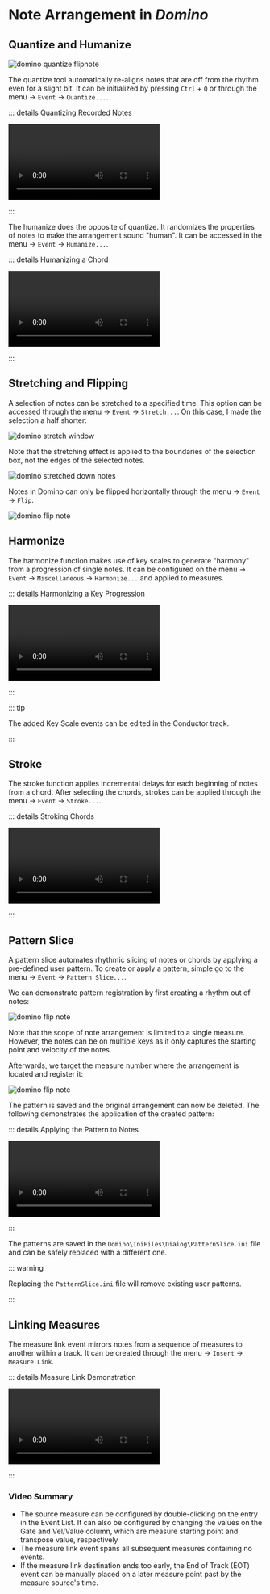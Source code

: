 # Note Arrangement in *Domino*

## Quantize and Humanize

![domino quantize flipnote](/domino/quantizehumanize.webp)

The quantize tool automatically re-aligns notes that are off from the rhythm
even for a slight bit. It can be initialized by pressing `Ctrl` + `Q` or
through the menu -> `Event` -> `Quantize...`.


::: details Quantizing Recorded Notes

<video controls="controls" preload="metadata" 
src="/domino/quantizedemo.webm" />

:::

The humanize does the opposite of quantize. It randomizes the properties of
notes to make the arrangement sound "human". It can be accessed in the
menu -> `Event` -> `Humanize...`.

::: details Humanizing a Chord

<video controls="controls" preload="metadata" 
src="/domino/humanizedemo.webm" />

:::

## Stretching and Flipping

A selection of notes can be stretched to a specified time. This option can be
accessed through the menu -> `Event` -> `Stretch...`. On this case, I made the
selection a half shorter:

![domino stretch window](/domino/stretch.webp)

Note that the stretching effect is applied to the boundaries of the selection
box, not the edges of the selected notes.

![domino stretched down notes](/domino/stretchresult.webp)

Notes in Domino can only be flipped horizontally through the menu ->
`Event` -> `Flip`.

![domino flip note](/domino/flip.webp)

## Harmonize

The harmonize function makes use of key scales to generate "harmony" from a
progression of single notes. It can be configured on the menu -> `Event` ->
`Miscellaneous` -> `Harmonize...` and applied to measures.

::: details Harmonizing a Key Progression

<video controls="controls" preload="metadata" 
src="/domino/harmonizedemo.webm" />

:::

::: tip

The added Key Scale events can be edited in the Conductor track.

:::


## Stroke

The stroke function applies incremental delays for each beginning of notes
from a chord. After selecting the chords, strokes can be applied through the
menu -> `Event` -> `Stroke...`.

::: details Stroking Chords

<video controls="controls" preload="metadata" 
src="/domino/strokedemo.webm" />

:::


## Pattern Slice

A pattern slice automates rhythmic slicing of notes or chords by applying a
pre-defined user pattern. To create or apply a pattern, simple go to the
menu -> `Event` -> `Pattern Slice...`.

We can demonstrate pattern registration by first creating a rhythm out of
notes:

![domino flip note](/domino/patternslice0.webp)

Note that the scope of note arrangement is limited to a single measure.
However, the notes can be on multiple keys as it only captures the starting
point and velocity of the notes.

Afterwards, we target the measure number where the arrangement is located and
register it:

![domino flip note](/domino/patternslice1.webp)

The pattern is saved and the original arrangement can now be deleted. The
following demonstrates the application of the created pattern:

::: details Applying the Pattern to Notes

<video controls="controls" preload="metadata" 
src="/domino/patternslicedemo.webm" />

:::
<!-- making the patterns is a bit of a work. plz add adadadaddd

The following file attached contains pre-defined patterns that you might find
useful for blacking MIDIs.

::: tip ATTACHMENT

[insert-custom-patterns-filename (.ini)](/PatternSlice.ini){data-file download}

Click the link above to save it to your computer.

:::
-->
The patterns are saved in the `Domino\IniFiles\Dialog\PatternSlice.ini` file
and can be safely replaced with a different one. 

::: warning

Replacing the `PatternSlice.ini` file will remove existing user patterns.

:::


## Linking Measures

The measure link event mirrors notes from a sequence of measures to another
within a track. It can be created through the menu -> `Insert` -> `Measure
Link`.

::: details Measure Link Demonstration

<video controls="controls" preload="metadata" 
src="/domino/measurelinkdemo.webm" />

:::

### Video Summary

- The source measure can be configured by double-clicking on the entry in the
  Event List. It can also be configured by changing the values on the Gate
  and Vel/Value column, which are measure starting point and transpose value,
  respectively
- The measure link event spans all subsequent measures containing no events.
- If the measure link destination ends too early, the End of Track (EOT) event
  can be manually placed on a later measure point past by the measure
  source's time.